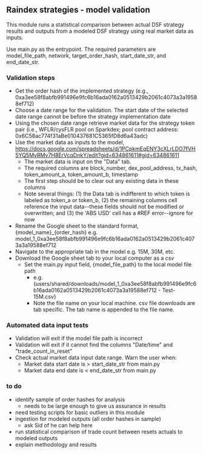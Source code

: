 ## Raindex strategies - model validation

This module runs a statistical comparison between actual DSF strategy results and outputs from a modeled DSF strategy using real market data as inputs.

Use main.py as the entrypoint. The required parameters are model_file_path, network, target_order_hash, start_date_str, and end_date_str.

### Validation steps

- Get the order hash of the implemented strategy (e.g., 0xa3ee58f8abfb991496e9fc6b16ada0162a0513429b2061c4073a3a19588ef712)
- Choose a date range for the validation. The start date of the selected date range cannot be before the strategy implementation date
- Using the chosen date range retrieve market data for the strategy token pair (i.e., WFLR/cysFLR pool on Sparkdex; pool contract address: 0x6C58ac774f31aBe010437681C5365fD8d6a43adc)
- Use the market data as inputs to the model, https://docs.google.com/spreadsheets/d/1PCpkmEqENY3cXLrLDO7fVH5YQ5MyRMv7H8ErVcqDnkY/edit?gid=634861611#gid=634861611
  - The market data is input on the "Data" tab.
  - The required columns are block_number, dex_pool_address, tx_hash, token_amount_a, token_amount_b, timestamp
  - The first step should be to clear out any existing data in these columns
  - Note several things: (1) the Data tab is indifferent to which token is labeled as token_a or token_b, (2) the remaining columns cell reference the input data--these fields should not be modified or overwritten; and (3) the 'ABS USD' cell has a #REF error--ignore for now
- Rename the Google sheet to the standard format, {model_name}_{order_hash} e.g. model_1_0xa3ee58f8abfb991496e9fc6b16ada0162a0513429b2061c4073a3a19588ef712
- Navigate to the appropriate tab in the model e.g. 15M, 30M, etc.
- Download the Google sheet tab to your local computer as a *csv*
  - Set the main.py input field, {model_file_path} to the local model file path
     - e.g. {users/shared/downloads/model_1_0xa3ee58f8abfb991496e9fc6b16ada0162a0513429b2061c4073a3a19588ef712  - Test-15M.csv}
     - Note the file name on your local machine. csv file downloads are tab specific. The tab name is appended to the file name.

### Automated data input tests
- Validation will exit if the model file path is incorrect
- Validation will exit if it cannot find the columns "Date/time" and "trade_count_in_reset"
- Check actual market data input date range. Warn the user when:
  -  Market data start date is > start_date_str from main.py
  -  Market data end date is < end_date_str from main.py

### to do
- identify sample of order hashes for analysis
   - needs to be large enough to give us assurance in results
- need testing scripts for basic outliers in this module
- ingestion for modeled outputs (all order hashes in sample)
   - ask Sid of he can help here
- run statistical comparison of trade count between resets actuals to modeled outputs
- explain methodology and results
